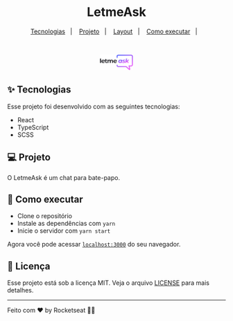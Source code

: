 <h1 align="center">
  LetmeAsk
</h1>

<p align="center">
  <a href="#-tecnologias">Tecnologias</a>&nbsp;&nbsp;&nbsp;|&nbsp;&nbsp;&nbsp;
  <a href="#-projeto">Projeto</a>&nbsp;&nbsp;&nbsp;|&nbsp;&nbsp;&nbsp;
  <a href="#-layout">Layout</a>&nbsp;&nbsp;&nbsp;|&nbsp;&nbsp;&nbsp;
  <a href="#-como-executar">Como executar</a>&nbsp;&nbsp;&nbsp;|&nbsp;&nbsp;&nbsp;
</p>

<br>

<p align="center">
  <img alt="Logo" src="https://raw.githubusercontent.com/richardMadrigar/Letmeask/main/src/assets/images/logo.svg" width="15%">
</p>


## ✨ Tecnologias

Esse projeto foi desenvolvido com as seguintes tecnologias:

- React
- TypeScript
- SCSS

## 💻 Projeto

O LetmeAsk é um chat para bate-papo.


## 🚀 Como executar

- Clone o repositório
- Instale as dependências com `yarn`
- Inicie o servidor com `yarn start`

Agora você pode acessar [`localhost:3000`](http://localhost:3000) do seu navegador.

## 📄 Licença

Esse projeto está sob a licença MIT. Veja o arquivo [LICENSE](LICENSE.md) para mais detalhes.

---

Feito com ♥ by Rocketseat 👋🏻 












